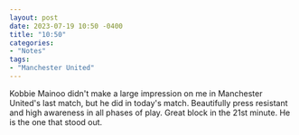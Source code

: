 ```yaml
---
layout: post
date: 2023-07-19 10:50 -0400
title: "10:50"
categories:
- "Notes"
tags:
- "Manchester United"
---
```


Kobbie Mainoo didn't make a large impression on me in Manchester United's last match, but he did in today's match. Beautifully press resistant and high awareness in all phases of play. Great block in the 21st minute. He is the one that stood out. 
